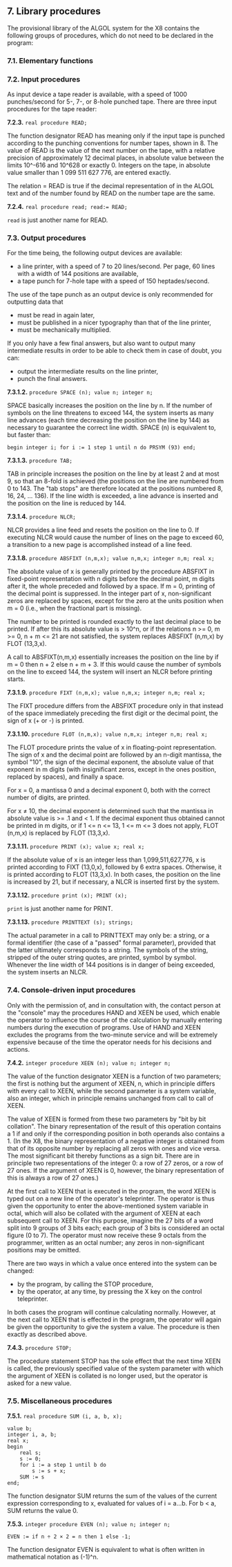 ## 7. Library procedures

The provisional library of the ALGOL system for the X8 contains
the following groups of procedures, which do not need to be
declared in the program:

### 7.1. Elementary functions

### 7.2. Input procedures

As input device a tape reader is available, with a speed of
1000 punches/second for 5-, 7-, or 8-hole punched tape. There
are three input procedures for the tape reader:

**7.2.3.** `real procedure READ;`

The function designator READ has meaning only if the input tape
is punched according to the punching conventions for number
tapes, shown in 8. The value of READ is the value of the next
number on the tape, with a relative precision of approximately
12 decimal places, in absolute value between the limits 10^-616
and 10^628 or exactly 0. Integers on the tape, in absolute
value smaller than 1 099 511 627 776, are entered exactly.

The relation <number> = READ is true if the decimal
representation of <number> in the ALGOL text and of the number
found by READ on the number tape are the same.

**7.2.4.** `real procedure read; read:= READ;`

`read` is just another name for READ.

### 7.3. Output procedures

For the time being, the following output devices are available:

  * a line printer, with a speed of 7 to 20 lines/second. Per page, 60 lines with a width of 144 positions are available,
  * a tape punch for 7-hole tape with a speed of 150 heptades/second.

The use of the tape punch as an output device is only recommended for outputting data that

  * must be read in again later,
  * must be published in a nicer typography than that of the line printer,
  * must be mechanically multiplied.

If you only have a few final answers, but also want to output
many intermediate results in order to be able to check them in
case of doubt, you can:

  * output the intermediate results on the line printer,
  * punch the final answers.

**7.3.1.2.** `procedure SPACE (n); value n; integer n;`

SPACE basically increases the position on the line by n. If the
number of symbols on the line threatens to exceed 144, the
system inserts as many line advances (each time decreasing the
position on the line by 144) as necessary to guarantee the
correct line width. SPACE (n) is equivalent to, but faster
than:

    begin integer i; for i := 1 step 1 until n do PRSYM (93) end;

**7.3.1.3.** `procedure TAB;`

TAB in principle increases the position on the line by at least
2 and at most 9, so that an 8-fold is achieved (the positions
on the line are numbered from 0 to 143. The "tab stops" are
therefore located at the positions numbered 8, 16, 24, ... 136).
If the line width is exceeded, a line advance is inserted
and the position on the line is reduced by 144.

**7.3.1.4.** `procedure NLCR;`

NLCR provides a line feed and resets the position on the line
to 0. If executing NLCR would cause the number of lines on the
page to exceed 60, a transition to a new page is accomplished
instead of a line feed.

**7.3.1.8.** `procedure ABSFIXT (n,m,x); value n,m,x; integer n,m; real x;`

The absolute value of x is generally printed by the procedure
ABSFIXT in fixed-point representation with n digits before the
decimal point, m digits after it, the whole preceded and
followed by a space. If m = 0, printing of the decimal point is
suppressed. In the integer part of x, non-significant zeros are
replaced by spaces, except for the zero at the units position
when m = 0 (i.e., when the fractional part is missing).

The number to be printed is rounded exactly to the last decimal
place to be printed. If after this its absolute value is >
10^n, or if the relations n >= 0, m >= 0, n + m <= 21 are not
satisfied, the system replaces ABSFIXT (n,m,x) by FLOT (13,3,x).

A call to ABSFIXT(n,m,x) essentially increases the position on
the line by if m = 0 then n + 2 else n + m + 3. If this would
cause the number of symbols on the line to exceed 144, the
system will insert an NLCR before printing starts.

**7.3.1.9.** `procedure FIXT (n,m,x); value n,m,x; integer n,m; real x;`

The FIXT procedure differs from the ABSFIXT procedure only in
that instead of the space immediately preceding the first digit
or the decimal point, the sign of x (+ or -) is printed.

**7.3.1.10.** `procedure FLOT (n,m,x); value n,m,x; integer n,m; real x;`

The FLOT procedure prints the value of x in floating-point
representation. The sign of x and the decimal point are
followed by an n-digit mantissa, the symbol "10", the sign of
the decimal exponent, the absolute value of that exponent in m
digits (with insignificant zeros, except in the ones position,
replaced by spaces), and finally a space.

For x = 0, a mantissa 0 and a decimal exponent 0, both with the
correct number of digits, are printed.

For x ≠ 10, the decimal exponent is determined such that the
mantissa in absolute value is >= .1 and < 1. If the decimal
exponent thus obtained cannot be printed in m digits, or
if 1 <= n <= 13, 1 <= m <= 3 does not apply, FLOT (n,m,x) is
replaced by FLOT (13,3,x).

**7.3.1.11.** `procedure PRINT (x); value x; real x;`

If the absolute value of x is an integer less than
1,099,511,627,776, x is printed according to FIXT (13,0,x),
followed by 6 extra spaces. Otherwise, it is printed according
to FLOT (13,3,x). In both cases, the position on the line is
increased by 21, but if necessary, a NLCR is inserted first by
the system.

**7.3.1.12.** `procedure print (x); PRINT (x);`

`print` is just another name for PRINT.

**7.3.1.13.** `procedure PRINTTEXT (s); strings;`

The actual parameter in a call to PRINTTEXT may only be: a
string, or a formal identifier (the case of a "passed" formal
parameter), provided that the latter ultimately corresponds to
a string. The symbols of the string, stripped of the outer
string quotes, are printed, symbol by symbol. Whenever the line
width of 144 positions is in danger of being exceeded, the
system inserts an NLCR.

### 7.4. Console-driven input procedures

Only with the permission of, and in consultation with, the
contact person at the "console" may the procedures HAND and
XEEN be used, which enable the operator to influence the course
of the calculation by manually entering numbers during the
execution of programs. Use of HAND and XEEN excludes the
programs from the two-minute service and will be extremely
expensive because of the time the operator needs for his
decisions and actions.

**7.4.2.** `integer procedure XEEN (n); value n; integer n;`

The value of the function designator XEEN is a function of two
parameters; the first is nothing but the argument of XEEN, n,
which in principle differs with every call to XEEN, while the
second parameter is a system variable, also an integer, which
in principle remains unchanged from call to call of XEEN.

The value of XEEN is formed from these two parameters by "bit
by bit collation". The binary representation of the result of
this operation contains a 1 if and only if the corresponding
position in both operands also contains a 1. (In the X8, the
binary representation of a negative integer is obtained from
that of its opposite number by replacing all zeros with ones
and vice versa. The most significant bit thereby functions as a
sign bit. There are in principle two representations of the
integer 0: a row of 27 zeros, or a row of 27 ones. If the
argument of XEEN is 0, however, the binary representation of
this is always a row of 27 ones.)

At the first call to XEEN that is executed in the program, the
word XEEN is typed out on a new line of the operator's
teleprinter. The operator is thus given the opportunity to
enter the above-mentioned system variable in octal, which will
also be collated with the argument of XEEN at each subsequent
call to XEEN. For this purpose, imagine the 27 bits of a word
split into 9 groups of 3 bits each; each group of 3 bits is
considered an octal figure (0 to 7). The operator must now
receive these 9 octals from the programmer, written as an octal
number; any zeros in non-significant positions may be omitted.

There are two ways in which a value once entered into the system can be changed:

  * by the program, by calling the STOP procedure,
  * by the operator, at any time, by pressing the X key on the control teleprinter.

In both cases the program will continue calculating normally.
However, at the next call to XEEN that is effected in the
program, the operator will again be given the opportunity to
give the system a value. The procedure is then exactly as
described above.

**7.4.3.** `procedure STOP;`

The procedure statement STOP has the sole effect that the next
time XEEN is called, the previously specified value of the
system parameter with which the argument of XEEN is collated is
no longer used, but the operator is asked for a new value.

### 7.5. Miscellaneous procedures

**7.5.1.** `real procedure SUM (i, a, b, x);`

    value b;
    integer i, a, b;
    real x;
    begin
        real s;
        s := 0;
        for i := a step 1 until b do
            s := s + x;
        SUM := s
    end;

The function designator SUM returns the sum of the values of
the current expression corresponding to x, evaluated for values
of i = a...b. For b < a, SUM returns the value 0.

**7.5.3.** `integer procedure EVEN (n); value n; integer n;`

    EVEN := if n ÷ 2 × 2 = n then 1 else -1;

The function designator EVEN is equivalent to what is often
written in mathematical notation as (-1)^n.
